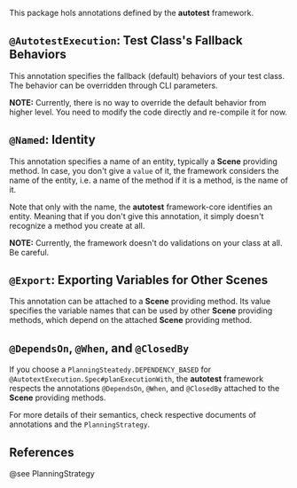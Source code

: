 This package hols annotations defined by the **autotest** framework.

## `@AutotestExecution`: Test Class's Fallback Behaviors

This annotation specifies the fallback (default) behaviors of your test class.
The behavior can be overridden through CLI parameters.

**NOTE:** Currently, there is no way to override the default behavior from higher level.
You need to modify the code directly and re-compile it for now.

## `@Named`: Identity

This annotation specifies a name of an entity, typically a **Scene** providing method.
In case, you don't give a `value` of it, the framework considers the name of the entity, i.e. a name of the method if it is a method, is the name of it.

Note that only with the name, the **autotest** framework-core identifies an entity.
Meaning that if you don't give this annotation, it simply doesn't recognize a method you create at all.

**NOTE:** Currently, the framework doesn't do validations on your class at all.
Be careful.

## `@Export`: Exporting Variables for Other Scenes

This annotation can be attached to a **Scene** providing method.
Its value specifies the variable names that can be used by other **Scene** providing methods, which depend on the attached **Scene** providing method.

## `@DependsOn`, `@When`, and `@ClosedBy`

If you choose a `PlanningSteatedy.DEPENDENCY_BASED` for `@AutotextExecution.Spec#planExecutionWith`, the **autotest** framework respects the annotations `@DependsOn`, `@When`, and `@ClosedBy` attached to the **Scene** providing methods.

For more details of their semantics, check respective documents of annotations and the `PlanningStrategy`.

## References

@see PlanningStrategy

